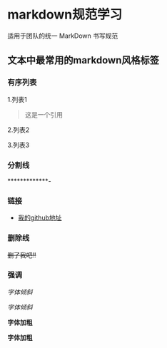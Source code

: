 # markdown规范学习
适用于团队的统一 MarkDown 书写规范
## 文本中最常用的markdown风格标签
### 有序列表
1.列表1
> 这是一个引用

2.列表2

3.列表3
### 分割线
**************-*
### 链接
* [我的github地址](https://github.com/yaerlan)
### 删除线
~~删了我吧!!~~
### 强调
*字体倾斜*

_字体倾斜_

**字体加粗**

__字体加粗__

